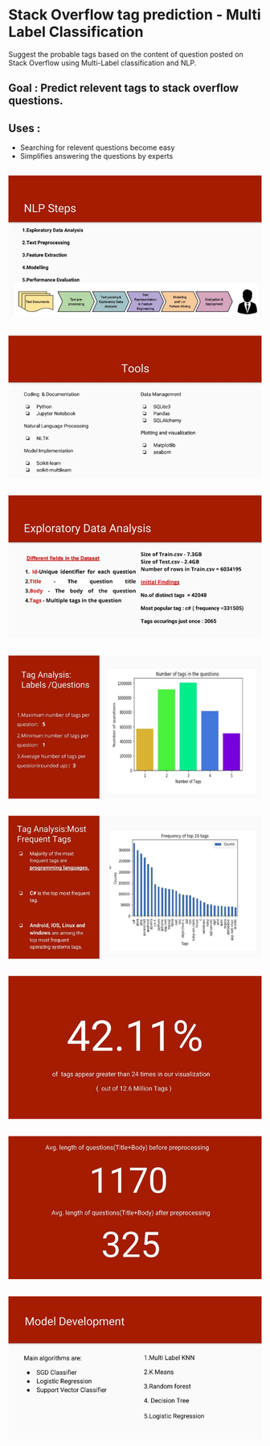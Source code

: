 # Stack Overflow tag prediction - Multi Label Classification
Suggest the probable tags based on the content of question posted on Stack Overflow using Multi-Label classification and NLP.

## Goal : Predict relevent tags to stack overflow questions.
## Uses : 
* Searching for relevent questions become easy
* Simplifies answering the questions by experts
## ![](/img/3.jpg) 
## ![](/img/4.jpg) 
## ![](/img/5.jpg) 
## ![](/img/6.jpg) 
## ![](/img/7.jpg) 
## ![](/img/9.jpg) 
## ![](/img/12.jpg) 
## ![](/img/14.jpg) 

